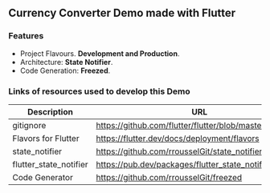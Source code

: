 ## Currency Converter Demo made with Flutter

### Features

- Project Flavours. **Development and Production**.
- Architecture: **State Notifier**. 
- Code Generation: **Freezed**.

### Links of resources used to develop this Demo

Description | URL
-- | --
gitignore | https://github.com/flutter/flutter/blob/master/.gitignore
Flavors for Flutter | https://flutter.dev/docs/deployment/flavors
state_notifier | https://github.com/rrousselGit/state_notifier
flutter_state_notifier | https://pub.dev/packages/flutter_state_notifier
Code Generator | https://github.com/rrousselGit/freezed

